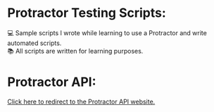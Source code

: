# Protractor Testing Scripts:
💻 Sample scripts I wrote while learning to use a Protractor and write automated scripts. <br>
📚 All scripts are written for learning purposes. <br>

# Protractor API:
[Click here to redirect to the Protractor API website.](https://www.protractortest.org/#/api)
